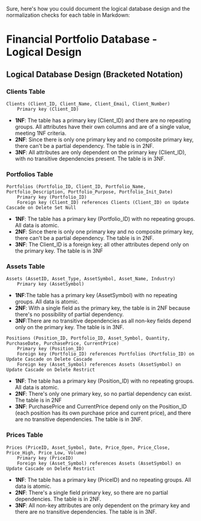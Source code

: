 Sure, here's how you could document the logical database design and the normalization checks for each table in Markdown:


# Financial Portfolio Database - Logical Design

## Logical Database Design (Bracketed Notation)

### Clients Table
```
Clients (Client_ID, Client_Name, Client_Email, Client_Number)
    Primary key (Client_ID)
```
- **1NF**: The table has a primary key (Client_ID) and there are no repeating groups. All attributes have their own columns and are of a single value, meeting 1NF criteria.
- **2NF**: Since there is only one primary key and no composite primary key, there can't be a partial dependency. The table is in 2NF.
- **3NF**: All attributes are only dependent on the primary key (Client_ID), with no transitive dependencies present. The table is in 3NF.
  
### Portfolios Table
```
Portfolios (Portfolio_ID, Client_ID, Portfolio_Name, Portfolio_Description, Portfolio_Purpose, Portfolio_Init_Date)
    Primary key (Portfolio_ID)
    Foreign key (Client_ID) references Clients (Client_ID) on Update Cascade on Delete Set Null
```
- **1NF**: The table has a primary key (Portfolio_ID) with no repeating groups. All data is atomic.
- **2NF**:  Since there is only one primary key and no composite primary key, there can't be a partial dependency. The table is in 2NF.
- **3NF**: The Client_ID is a foreign key; all other attributes depend only on the primary key. The table is in 3NF

### Assets Table
```
Assets (AssetID, Asset_Type, AssetSymbol, Asset_Name, Industry)
    Primary key (AssetSymbol)
```
- **1NF**:The table has a primary key (AssetSymbol) with no repeating groups. All data is atomic.
- **2NF**: With a single field as the primary key, the table is in 2NF because there's no possibility of partial dependency.
- **3NF**:There are no transitive dependencies as all non-key fields depend only on the primary key. The table is in 3NF.
```
Positions (Position_ID, Portfolio_ID, Asset_Symbol, Quantity, PurchaseDate, PurchasePrice, CurrentPrice)
    Primary key (Position_ID)
    Foreign key (Portfolio_ID) references Portfolios (Portfolio_ID) on Update Cascade on Delete Cascade
    Foreign key (Asset_Symbol) references Assets (AssetSymbol) on Update Cascade on Delete Restrict
```
- **1NF**: The table has a primary key (Position_ID) with no repeating groups. All data is atomic.
- **2NF**: There's only one primary key, so no partial dependency can exist. The table is in 2NF
- **3NF**: PurchasePrice and CurrentPrice depend only on the Position_ID (each position has its own purchase price and current price), and there are no transitive dependencies. The table is in 3NF.

### Prices Table
```
Prices (PriceID, Asset_Symbol, Date, Price_Open, Price_Close, Price_High, Price_Low, Volume)
    Primary key (PriceID)
    Foreign key (Asset_Symbol) references Assets (AssetSymbol) on Update Cascade on Delete Restrict
```
- **1NF**: The table has a primary key (PriceID) and no repeating groups. All data is atomic.
- **2NF**: There's a single field primary key, so there are no partial dependencies. The table is in 2NF.
- **3NF**: All non-key attributes are only dependent on the primary key and there are no transitive dependencies. The table is in 3NF.


